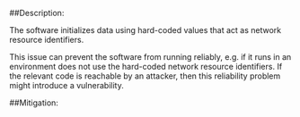 ##Description:

The software initializes data using hard-coded values that act as network resource identifiers.

This issue can prevent the software from running reliably, e.g. if it runs in an environment does not use the hard-coded network resource identifiers. If the relevant code is reachable by an attacker, then this reliability problem might introduce a vulnerability.

##Mitigation:
